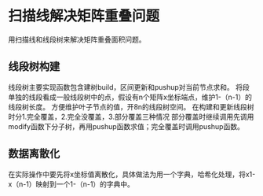 # 扫描线解决矩阵重叠问题

用扫描线和线段树来解决矩阵重叠面积问题。

## 线段树构建

线段树主要实现函数包含建树build，区间更新和pushup对当前节点求和。
将段单独的线段看成一般线段树中的点，假设有n个矩阵x坐标端点，维护1-（n-1）的线段树长度。
方便维护叶子节点的值，开8n的线段树空间。
在构建和更新线段树时分1.完全覆盖，2.完全没覆盖，3.部分覆盖三种情况
部分覆盖时继续调用先调用modify函数下分子树，再用pushup函数求值；完全覆盖时调用pushup函数。

## 数据离散化

在实际操作中要先将x坐标值离散化，具体做法为用一个字典，哈希化处理，将x1-x（n-1）映射到一个1-（n-1）的字典中。
